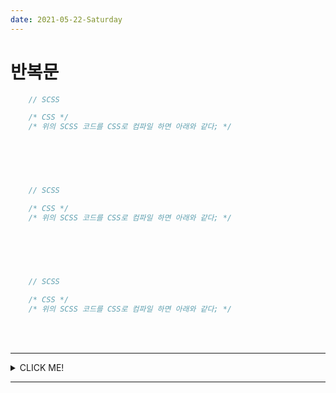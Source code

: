 ```yaml
---
date: 2021-05-22-Saturday
---
```


# 반복문

```scss
	// SCSS
```
```css
	/* CSS */
	/* 위의 SCSS 코드를 CSS로 컴파일 하면 아래와 같다; */


```


<br>
<br>



#
```scss
	// SCSS
```
```css
	/* CSS */
	/* 위의 SCSS 코드를 CSS로 컴파일 하면 아래와 같다; */


```

<br>
<br>


#
```scss
	// SCSS
```
```css
	/* CSS */
	/* 위의 SCSS 코드를 CSS로 컴파일 하면 아래와 같다; */


```
<br>
<br>

---
<details>
<summary>CLICK ME!</summary>

- cf. 
	- 
	-
	-
	-
	-
	-
	-
	-


</details>

---